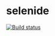# selenide
[![Build status](https://ci.appveyor.com/api/projects/status/arlaqx2i0b63pkvs?svg=true)](https://ci.appveyor.com/project/Merkulov-Vladimir/selenide)
